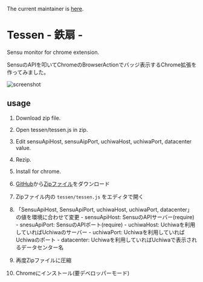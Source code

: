 The current maintainer is [here](https://github.com/andrewinHK/Tessen).

# Tessen - 鉄扇 - 

Sensu monitor for chrome extension.

SensuのAPIを叩いてChromeのBrowserActionでバッジ表示するChrome拡張を作ってみました。

![screenshot](https://raw.github.com/nobuhito/tessen/master/screenshot.png)

## usage

  1. Download zip file.
  2. Open tessen/tessen.js in zip.
  3. Edit sensuApiHost, sensuAipPort, uchiwaHost, uchiwaPort, datacenter value.
  4. Rezip.
  5. Install for chrome.

  1. [GitHub](https://github.com/nobuhito/Tessen/releases)から[Zipファイル](https://github.com/nobuhito/Tessen/releases/download/0.0.1/tessen.zip)をダウンロード
  2. Zipファイル内の `tessen/tessen.js` をエディタで開く
  3. 「SensuApiHost, SensuApiPort, uchiwaHost, uchiwaPort, datacenter」の値を環境に合わせて変更
    - sensuApiHost: SensuのAPIサーバー(require)
    - snesuApiPort: SensuのAPIポート(require)
    - uchiwaHost: Uchiwaを利用していればUchiwaのサーバー
    - uchiwaPort: Uchiwaを利用していればUchiwaのポート
    - datacenter: Uchiwaを利用していればUchiwaで表示されるデータセンター名
  4. 再度Zipファイルに圧縮
  5. Chromeにインストール(要デベロッパーモード)
